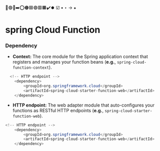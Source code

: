 🔵🟢🔴➡️⭕🟠🟦🟣🟥🟧✔️⏺️ ☑️ • ‣ → ⁕

# spring Cloud Function

### Dependency

- **Context:** The core module for the Spring application context that registers and manages your function beans (**e.g.**, `spring-cloud-function-context`).

```java
  <!-- HTTP endpoint -->
    <dependency>
        <groupId>org.springframework.cloud</groupId>
        <artifactId>spring-cloud-starter-function-web</artifactId>
    </dependency>
```

- **HTTP endpoint:** The web adapter module that auto-configures your functions as RESTful HTTP endpoints (**e.g.**, `spring-cloud-starter-function-web`).

```java
<!-- HTTP endpoint -->
    <dependency>
        <groupId>org.springframework.cloud</groupId>
        <artifactId>spring-cloud-starter-function-web</artifactId>
    </dependency>
```
